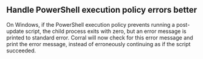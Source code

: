 ## Handle PowerShell execution policy errors better

On Windows, if the PowerShell execution policy prevents running a post-update
script, the child process exits with zero, but an error message is printed to
standard error.  Corral will now check for this error message and print the
error message, instead of erroneously continuing as if the script succeeded.